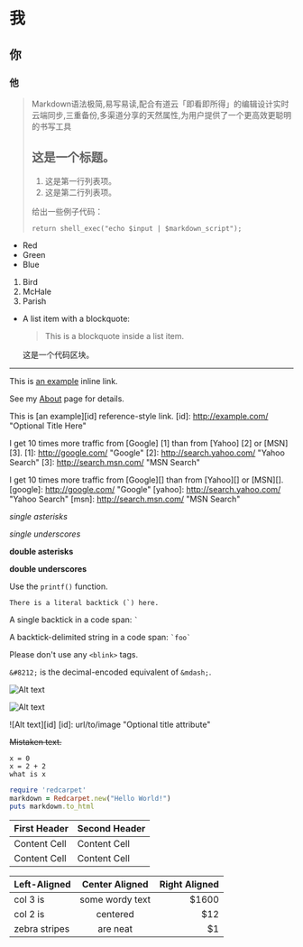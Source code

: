 # 我
## 你
### 他
>Markdown语法极简,易写易读,配合有道云「即看即所得」的编辑设计实时云端同步,三重备份,多渠道分享的天然属性,为用户提供了一个更高效更聪明的书写工具
> ## 这是一个标题。
> 1.   这是第一行列表项。
> 2.   这是第二行列表项。
>
> 给出一些例子代码：
>
>     return shell_exec("echo $input | $markdown_script");

*   Red
*   Green
*   Blue


1.  Bird
2.  McHale
3.  Parish


*   A list item with a blockquote:
    > This is a blockquote
    > inside a list item.


    这是一个代码区块。

***
This is [an example](http://example.com/ "Title") inline link.

See my [About](/about/) page for details.

This is [an example][id] reference-style link.
[id]: http://example.com/  "Optional Title Here"

I get 10 times more traffic from [Google] [1] than from
[Yahoo] [2] or [MSN] [3].
[1]: http://google.com/        "Google"
[2]: http://search.yahoo.com/  "Yahoo Search"
[3]: http://search.msn.com/    "MSN Search"

I get 10 times more traffic from [Google][] than from
[Yahoo][] or [MSN][].
  [google]: http://google.com/        "Google"
  [yahoo]:  http://search.yahoo.com/  "Yahoo Search"
  [msn]:    http://search.msn.com/    "MSN Search"


  *single asterisks*

  _single underscores_

  **double asterisks**

  __double underscores__

  Use the `printf()` function.

  ``There is a literal backtick (`) here.``

A single backtick in a code span: `` ` ``

A backtick-delimited string in a code span: `` `foo` ``

Please don't use any `<blink>` tags.

`&#8212;` is the decimal-encoded equivalent of `&mdash;`.

![Alt text](/path/to/img.jpg)

![Alt text](/path/to/img.jpg "Optional title")

![Alt text][id]
[id]: url/to/image  "Optional title attribute"

~~Mistaken text.~~

```
x = 0
x = 2 + 2
what is x
```

```ruby
require 'redcarpet'
markdown = Redcarpet.new("Hello World!")
puts markdown.to_html
```

First Header  | Second Header
------------- | -------------
Content Cell  | Content Cell
Content Cell  | Content Cell

| Left-Aligned  | Center Aligned  | Right Aligned |
| :------------ |:---------------:| -----:|
| col 3 is      | some wordy text | $1600 |
| col 2 is      | centered        |   $12 |
| zebra stripes | are neat        |    $1 |
